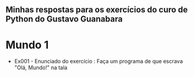 Minhas respostas para os exercícios do curo de Python do Gustavo Guanabara
-

# Mundo 1
- Ex001 - Enunciado do exercício : Faça um programa de que escrava "Olá, Mundo!" na tala
